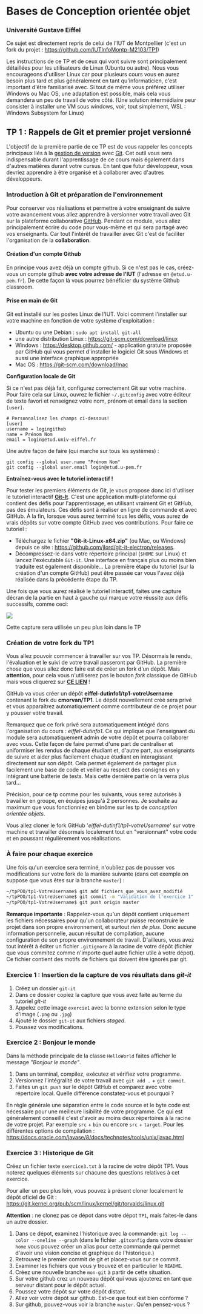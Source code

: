 

# Bases de Conception orientée objet 

### Université Gustave Eiffel

Ce sujet est directement repris de celui de l'IUT de Montpellier (c'est un fork du projet : https://github.com/IUTInfoMontp-M2103/TP1)

Les instructions de ce TP et de ceux qui vont suivre sont principalement détaillées pour les utilisateurs de Linux (Ubuntu ou autre). Nous vous encourageons d'utiliser Linux car pour plusieurs cours vous en aurez besoin plus tard et plus généralement en tant qu'informaticien, c'est important d'être familiarisé avec. 
Si tout de même vous préférez utiliser Windows ou Mac OS, une adaptation est possible, mais cela vous demandera un peu de travail de votre côté.
(Une solution intermédiaire peur consister à installer une VM sous windows, voir, tout simplement, WSL : Windows Subsystem for Linux)

## TP 1 : Rappels de Git et premier projet versionné

L'objectif de la première partie de ce TP est de vous rappeler les concepts principaux liés à la [gestion de version](https://fr.wikipedia.org/wiki/Gestion_de_versions) avec [Git](https://git-scm.com/). Cet outil vous sera indispensable durant l'apprentissage de ce cours mais également dans d'autres matières durant votre cursus. En tant que futur développeur, vous devriez apprendre à être organisé et à collaborer avec d'autres développeurs.

### Introduction à Git et préparation de l'environnement

Pour conserver vos réalisations et permettre à votre enseignant de suivre votre avancement vous allez apprendre à versionner votre travail avec Git sur la plateforme collaborative [GitHub](https://github.com/). Pendant ce module, vous allez principalement écrire du code pour vous-même et qui sera partagé avec vos enseignants. Car tout l'intérêt de travailler avec Git c'est de faciliter l'organisation de la __collaboration__.

#### Création d'un compte Github

En principe vous avez déjà un compte github. Si ce n'est pas le cas, créez-vous un compte github **avec votre adresse de l'IUT** (l'adresse en `@etud.u-pem.fr`). De cette façon là vous pourrez bénéficier du système Github classroom.

#### Prise en main de Git

Git est installé sur les postes Linux de l'IUT. Voici comment l'installer sur votre machine en fonction de votre système d'exploitation :
* Ubuntu ou une Debian : `sudo apt install git-all`
* une autre distribution Linux : https://git-scm.com/download/linux
* Windows : https://desktop.github.com/ - application gratuite proposée par GitHub qui vous permet d'installer le logiciel Git sous Windows et aussi une interface graphique appropriée
* Mac OS : https://git-scm.com/download/mac

**Configuration locale de Git**

Si ce n'est pas déjà fait, configurez correctement Git sur votre machine. Pour faire cela sur Linux, ouvrez le fichier `~/.gitconfig` avec votre éditeur de texte favori et renseignez votre nom, prénom et email dans la section `[user]`.
```
# Personnalisez les champs ci-dessous!
[user]
username = logingithub
name = Prénom Nom
email = login@etud.univ-eiffel.fr
```

Une autre façon de faire (qui marche sur tous les systèmes) :
```
git config --global user.name "Prénom Nom"
git config --global user.email login@etud.u-pem.fr
```

**Entraînez-vous avec le tutoriel interactif !**

Pour tester les premiers éléments de Git, je vous propose donc ici d'utiliser le tutoriel interactif **[Git-It](https://github.com/jlord/git-it-electron)**. 
C'est une application multi-plateforme qui contient des défis pour l'apprentissage, en utilisant vraiment Git et GitHub, pas des émulateurs. Ces défis sont à réaliser en ligne de commande et avec GitHub. À la fin, lorsque vous aurez terminé tous les défis, vous aurez de vrais dépôts sur votre compte GitHub avec vos contributions. Pour faire ce tutoriel :
  * Téléchargez le fichier **"Git-it-Linux-x64.zip"** (ou Mac, ou Windows) depuis ce site : https://github.com/jlord/git-it-electron/releases.
  * Décompressez-le dans votre répertoire principal (`$HOME` sur Linux) et lancez l'exécutable `Git-it`. Une interface en français plus ou moins bien traduite est également disponible... La première étape du tutoriel (sur la création d'un compte GitHub) peut être passée car vous l'avez déjà réalisée dans la précédente étape du TP.

Une fois que vous aurez réalisé le tutoriel interactif, faites une capture décran de la partie en haut à gauche qui marque votre réussite aux défis successifs, comme ceci:

![](ressources/defis_it-git.png)

Cette capture sera utilisée un peu plus loin dans le TP 

### Création de votre fork du TP1
Vous allez pouvoir commencer à travailler sur vos TP. Désormais le rendu, l'évaluation et le suivi de votre travail passeront par GitHub. La première chose que vous allez donc faire est de créer un fork d'un dépôt. Mais **attention**, pour cela vous n'utiliserez pas le bouton _fork_ classique de GitHub mais vous cliquerez sur **[CE LIEN](https://classroom.github.com/g/uovNVG2X)** !

GitHub va vous créer un dépôt __eiffel-dutinfo1/tp1-votreUsername__ contenant le fork du __cmorvan/TP1__. Le dépôt nouvellement créé sera privé et vous apparaîtrez automatiquement comme contributeur de ce projet pour y pousser votre travail.

Remarquez que ce fork privé sera automatiquement intégré dans l'organisation du cours : _eiffel-dutinfo1_. Ce qui implique que l'enseignant du module sera automatiquement admin de votre dépôt et pourra collaborer avec vous. Cette façon de faire permet d'une part de centraliser et uniformiser les rendus de chaque étudiant et, d'autre part, aux enseignants de suivre et aider plus facilement chaque étudiant en interagissant directement sur son dépôt. Cela permet également de partager plus facilement une base de code et veiller au respect des consignes en y intégrant une batterie de tests. Mais cette dernière partie on la verra plus tard...

Précision, pour ce tp comme pour les suivants, vous serez autorisés à travailler en groupe, en équipes jusqu'à 2 personnes. Je souhaite au maximum que vous fonctionniez en binôme sur les tp de *conception orientée objets*.

Vous allez cloner le fork GitHub '*eiffel-dutinf1/tp1-votreUsername*' sur votre machine et travailler désormais localement tout en "versionnant" votre code et en poussant régulièrement vos réalisations.

### À faire pour chaque exercice 
Une fois qu'un exercice sera terminé, n'oubliez pas de pousser vos modifications sur votre fork de la manière suivante (dans cet exemple on suppose que vous êtes sur la branche `master`) :
```sh
~/tpPOO/tp1-VotreUsername$ git add fichiers_que_vous_avez_modifié
~/tpPOO/tp1-VotreUsername$ git commit -m "Validation de l'exercice 1"
~/tpPOO/tp1-VotreUsername$ git push origin master
```

**Remarque importante** : Rappelez-vous qu'un dépôt contient uniquement les fichiers nécessaires pour qu'un collaborateur puisse reconstruire le projet dans son propre environnement, et surtout _rien de plus_. Donc aucune information personnelle, aucun résultat de compilation, aucune configuration de son propre environnement de travail. D'ailleurs, vous avez tout intérêt à éditer un fichier `.gitignore` à la racine de votre dépôt (fichier que vous commitez comme n'importe quel autre fichier utile à votre dépot). Ce fichier contient des motifs de fichiers qui doivent être ignorés par git.

### Exercice 1 : Insertion de la capture de vos résultats dans *git-it*

1. Créez un dossier `git-it`
1. Dans ce dossier copiez la capture que vous avez faite au terme du tutoriel *git-it*
1. Appelez cette image `exercie1` avec la bonne extension selon le type d'image (`.png` ou `.jpg`)
1. Ajouté le dossier `git-it` aux fichiers _staged_. 
1. Poussez vos modifications.

### Exercice 2 : Bonjour le monde
Dans la méthode principale de la classe `HelloWorld` faites afficher le message _"Bonjour le monde"_.
1. Dans un terminal, compilez, exécutez et vérifiez votre programme.
2. Versionnez l'intégralité de votre travail avec `git add .` + `git commit`.
3. Faites un `git push` sur le dépôt GitHub et comparez avec votre répertoire local. Quelle différence constatez-vous et pourquoi ?

En règle générale une séparation entre le code source et le byte code est nécessaire pour une meilleure lisibilité de votre programme. Ce qui est généralement conseillé c'est d'avoir au moins deux répertoires à la racine de votre projet. Par exemple `src` + `bin` ou encore `src` + `target`. Pour les différentes options de compilation : https://docs.oracle.com/javase/8/docs/technotes/tools/unix/javac.html

### Exercice 3 : Historique de Git
Créez un fichier texte `exercice3.txt` à  la racine de votre dépôt TP1. Vous noterez quelques éléments sur chacune des questions relatives à cet exercice.

Pour aller un peu plus loin, vous pouvez à présent cloner localement le dépôt oficiel de Git : https://git.kernel.org/pub/scm/linux/kernel/git/torvalds/linux.git

**Attention** : ne clonez pas ce dépot dans votre dépot `TP1`, mais faites-le dans un autre dossier.

1. Dans ce dépot, examinez l'historique avec la commande: `git log --color --oneline --graph` (dans le fichier `.gitconfig` dans votre dossier `home` vous pouvez créer un alias pour cette commande qui permet d'avoir une vision concise et graphique de l'historique.)
1. Retrouvez le premier commit de git et placez-vous sur ce commit.
1. Examiner les fichiers que vous y trouvez et en particulier le `README`.
1. Créez une nouvelle branche `mon-git` à partir de cette situation. 
1. Sur votre github crez un nouveau dépôt qui vous ajouterez en tant que serveur distant pour le dépôt actuel. 
1. Poussez votre dépôt sur votre dépôt distant. 
1. Allez voir votre dépôt sur github. Est-ce que tout est bien conforme ?
1. Sur github, pouvez-vous voir la branche `master`. Qu'en pensez-vous ?


